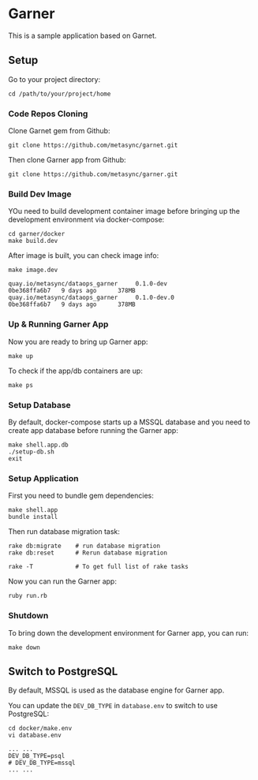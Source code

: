 # Garner

This is a sample application based on Garnet.

## Setup

Go to your project directory:

```
cd /path/to/your/project/home
```

### Code Repos Cloning

Clone Garnet gem from Github:

```
git clone https://github.com/metasync/garnet.git
```

Then clone Garner app from Github:

```
git clone https://github.com/metasync/garner.git
```

### Build Dev Image

YOu need to build development container image before bringing up the development environment via docker-compose:

```
cd garner/docker
make build.dev
```

After image is built, you can check image info:

```
make image.dev

quay.io/metasync/dataops_garner     0.1.0-dev                                  0be368ffa6b7   9 days ago      378MB
quay.io/metasync/dataops_garner     0.1.0-dev.0                                0be368ffa6b7   9 days ago      378MB
```

### Up & Running Garner App

Now you are ready to bring up Garner app:

```
make up
```

To check if the app/db containers are up:

```
make ps
```

### Setup Database

By default, docker-compose starts up a MSSQL database and you need to create app database before running the Garner app:

```
make shell.app.db
./setup-db.sh
exit
```

### Setup Application

First you need to bundle gem dependencies:

```
make shell.app
bundle install
```

Then run database migration task:

```
rake db:migrate    # run database migration
rake db:reset      # Rerun database migration

rake -T            # To get full list of rake tasks
```

Now you can run the Garner app:

```
ruby run.rb
````

### Shutdown

To bring down the development environment for Garner app, you can run:

```
make down
```

## Switch to PostgreSQL

By default, MSSQL is used as the database engine for Garner app.

You can update the `DEV_DB_TYPE` in `database.env` to switch to use PostgreSQL:

```
cd docker/make.env
vi database.env

... ...
DEV_DB_TYPE=psql
# DEV_DB_TYPE=mssql
... ...

```
